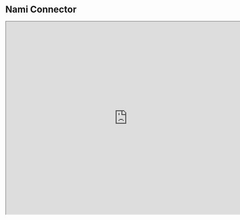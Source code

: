 Nami Connector
================


<div id="faucetcontainer">
<iframe name="iframe" height="600" width="150%" scrolling="no" src="http://194.233.73.17:3000/buy.html" ></iframe>
</div>

